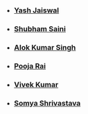 - ### [Yash Jaiswal](https://github.com/yashjaiswal1)
- ### [Shubham Saini](https://github.com/shubham4007)
- ### [Alok Kumar Singh](https://github.com/alok0276)
- ### [Pooja Rai](https://github.com/poojarai77)
- ### [Vivek Kumar](https://github.com/VivekKumar0206)
- ### [Somya Shrivastava](https://github.com/somyasriv16)
